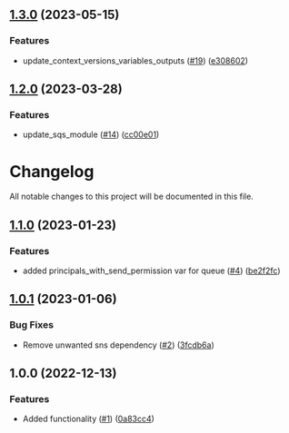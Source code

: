 ## [1.3.0](https://github.com/justtrackio/terraform-aws-sqs-queues/compare/v1.2.0...v1.3.0) (2023-05-15)


### Features

* update_context_versions_variables_outputs ([#19](https://github.com/justtrackio/terraform-aws-sqs-queues/issues/19)) ([e308602](https://github.com/justtrackio/terraform-aws-sqs-queues/commit/e308602c2767afa48e276b2047364e13b3b0993e))

## [1.2.0](https://github.com/justtrackio/terraform-aws-sqs-queues/compare/v1.1.0...v1.2.0) (2023-03-28)


### Features

* update_sqs_module ([#14](https://github.com/justtrackio/terraform-aws-sqs-queues/issues/14)) ([cc00e01](https://github.com/justtrackio/terraform-aws-sqs-queues/commit/cc00e014c3c869e8b9ea2f660bdb32d7f964b844))

# Changelog

All notable changes to this project will be documented in this file.

## [1.1.0](https://github.com/justtrackio/terraform-aws-sqs-queues/compare/v1.0.1...v1.1.0) (2023-01-23)


### Features

* added principals_with_send_permission var for queue ([#4](https://github.com/justtrackio/terraform-aws-sqs-queues/issues/4)) ([be2f2fc](https://github.com/justtrackio/terraform-aws-sqs-queues/commit/be2f2fc741bd60f72727fbbff8de5608a6a053ae))

## [1.0.1](https://github.com/justtrackio/terraform-aws-sqs-queues/compare/v1.0.0...v1.0.1) (2023-01-06)


### Bug Fixes

* Remove unwanted sns dependency ([#2](https://github.com/justtrackio/terraform-aws-sqs-queues/issues/2)) ([3fcdb6a](https://github.com/justtrackio/terraform-aws-sqs-queues/commit/3fcdb6a2a874b5ea7668e15a57c4415e6642e050))

## 1.0.0 (2022-12-13)


### Features

* Added functionality ([#1](https://github.com/justtrackio/terraform-aws-sqs-queues/issues/1)) ([0a83cc4](https://github.com/justtrackio/terraform-aws-sqs-queues/commit/0a83cc44dfd2700b4201952ede6d1077c945e729))
